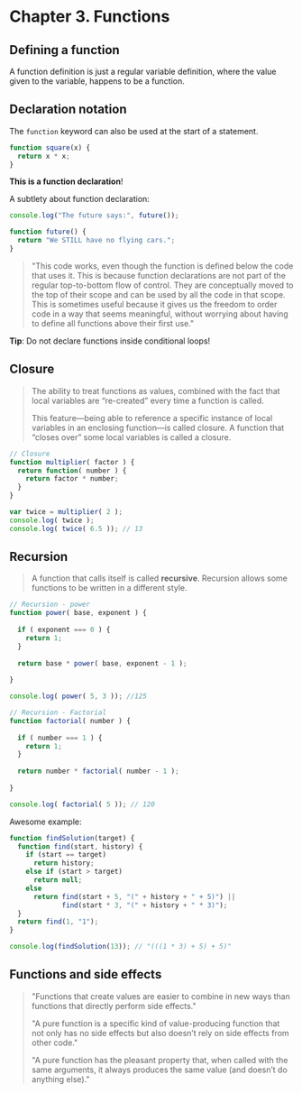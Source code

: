 # Chapter 3. Functions

## Defining a function

A function definition is just a regular variable definition, where the value given to the variable, happens to be a function.

## Declaration notation

The `function` keyword can also be used at the start of a statement.

```js
function square(x) {
  return x * x;
}
```

**This is a function declaration**!

A subtlety about function declaration:

```js
console.log("The future says:", future());

function future() {
  return "We STILL have no flying cars.";
}
```
> "This code works, even though the function is defined below the code that uses it. This is because function declarations are not part of the regular top-to-bottom flow of control. They are conceptually moved to the top of their scope and can be used by all the code in that scope. This is sometimes useful because it gives us the freedom to order code in a way that seems meaningful, without worrying about having to define all functions above their first use."

**Tip**: Do not declare functions inside conditional loops!

## Closure

> The ability to treat functions as values, combined with the fact that local variables are “re-created” every time a function is called.
>
> This feature—being able to reference a specific instance of local variables in an enclosing function—is called closure. A function that “closes over” some local variables is called a closure.

```js
// Closure
function multiplier( factor ) {
  return function( number ) {
    return factor * number;
  }
}

var twice = multiplier( 2 );
console.log( twice );
console.log( twice( 6.5 )); // 13
```

## Recursion

> A function that calls itself is called **recursive**. Recursion allows some functions to be written in a different style.

```js
// Recursion - power
function power( base, exponent ) {
  
  if ( exponent === 0 ) {
    return 1;
  }
  
  return base * power( base, exponent - 1 );
  
}

console.log( power( 5, 3 )); //125
```

```js
// Recursion - Factorial
function factorial( number ) {
  
  if ( number === 1 ) {
    return 1;
  }
  
  return number * factorial( number - 1 );
  
}

console.log( factorial( 5 )); // 120
```

Awesome example:

```js
function findSolution(target) {
  function find(start, history) {
    if (start == target)
      return history;
    else if (start > target)
      return null;
    else
      return find(start + 5, "(" + history + " + 5)") ||
             find(start * 3, "(" + history + " * 3)");
  }
  return find(1, "1");
}

console.log(findSolution(13)); // "(((1 * 3) + 5) + 5)"
```

## Functions and side effects

> "Functions that create values are easier to combine in new ways than functions that directly perform side effects."
>
> "A pure function is a specific kind of value-producing function that not only has no side effects but also doesn’t rely on side effects from other code."
>
> "A pure function has the pleasant property that, when called with the same arguments, it always produces the same value (and doesn’t do anything else)."